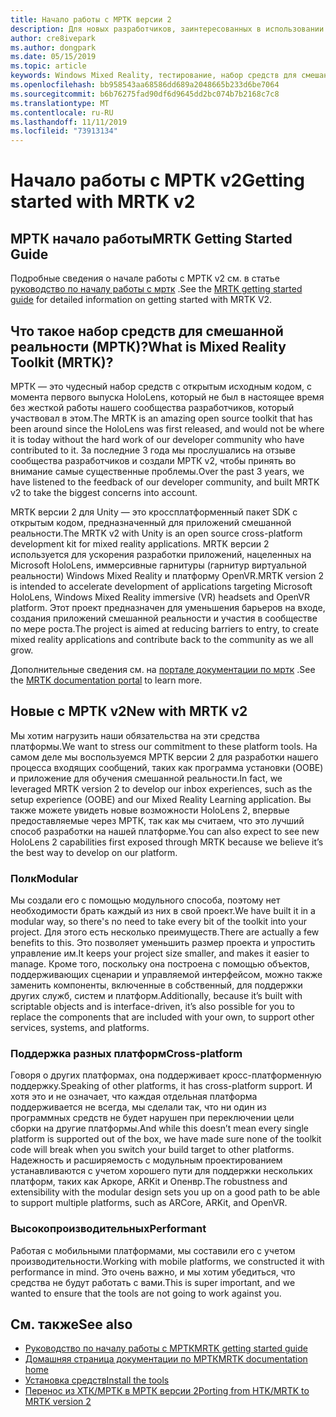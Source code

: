 ```yaml
---
title: Начало работы с МРТК версии 2
description: Для новых разработчиков, заинтересованных в использовании МРТК
author: cre8ivepark
ms.author: dongpark
ms.date: 05/15/2019
ms.topic: article
keywords: Windows Mixed Reality, тестирование, набор средств для смешанной реальности, МРТК версии 2, МРТК, средства, пакет SDK, HoloLens, HoloLens 2
ms.openlocfilehash: bb958543aa68586dd689a2048665b233d6be7064
ms.sourcegitcommit: b6b76275fad90df6d9645dd2bc074b7b2168c7c8
ms.translationtype: MT
ms.contentlocale: ru-RU
ms.lasthandoff: 11/11/2019
ms.locfileid: "73913134"
---
```

# <a name="getting-started-with-mrtk-v2"></a><span data-ttu-id="6b08f-104">Начало работы с МРТК v2</span><span class="sxs-lookup"><span data-stu-id="6b08f-104">Getting started with MRTK v2</span></span>

## <a name="mrtk-getting-started-guide"></a><span data-ttu-id="6b08f-105">МРТК начало работы</span><span class="sxs-lookup"><span data-stu-id="6b08f-105">MRTK Getting Started Guide</span></span>
<span data-ttu-id="6b08f-106">Подробные сведения о начале работы с МРТК v2 см. в статье [руководство по началу работы с мртк](https://microsoft.github.io/MixedRealityToolkit-Unity/Documentation/GettingStartedWithTheMRTK.html) .</span><span class="sxs-lookup"><span data-stu-id="6b08f-106">See the [MRTK getting started guide](https://microsoft.github.io/MixedRealityToolkit-Unity/Documentation/GettingStartedWithTheMRTK.html) for detailed information on getting started with MRTK V2.</span></span>

## <a name="what-is-mixed-reality-toolkit-mrtk"></a><span data-ttu-id="6b08f-107">Что такое набор средств для смешанной реальности (МРТК)?</span><span class="sxs-lookup"><span data-stu-id="6b08f-107">What is Mixed Reality Toolkit (MRTK)?</span></span>
<span data-ttu-id="6b08f-108">МРТК — это чудесный набор средств с открытым исходным кодом, с момента первого выпуска HoloLens, который не был в настоящее время без жесткой работы нашего сообщества разработчиков, который участвовал в этом.</span><span class="sxs-lookup"><span data-stu-id="6b08f-108">The MRTK is an amazing open source toolkit that has been around since the HoloLens was first released, and would not be where it is today without the hard work of our developer community who have contributed to it.</span></span> <span data-ttu-id="6b08f-109">За последние 3 года мы прослушались на отзыве сообщества разработчиков и создали МРТК v2, чтобы принять во внимание самые существенные проблемы.</span><span class="sxs-lookup"><span data-stu-id="6b08f-109">Over the past 3 years, we have listened to the feedback of our developer community, and built MRTK v2 to take the biggest concerns into account.</span></span>  

<span data-ttu-id="6b08f-110">MRTK версии 2 для Unity — это кроссплатформенный пакет SDK с открытым кодом, предназначенный для приложений смешанной реальности.</span><span class="sxs-lookup"><span data-stu-id="6b08f-110">The MRTK v2 with Unity is an open source cross-platform development kit for mixed reality applications.</span></span>  <span data-ttu-id="6b08f-111">MRTK версии 2 используется для ускорения разработки приложений, нацеленных на Microsoft HoloLens, иммерсивные гарнитуры (гарнитур виртуальной реальности) Windows Mixed Reality и платформу OpenVR.</span><span class="sxs-lookup"><span data-stu-id="6b08f-111">MRTK version 2 is intended to accelerate development of applications targeting Microsoft HoloLens, Windows Mixed Reality immersive (VR) headsets and OpenVR platform.</span></span> <span data-ttu-id="6b08f-112">Этот проект предназначен для уменьшения барьеров на входе, создания приложений смешанной реальности и участия в сообществе по мере роста.</span><span class="sxs-lookup"><span data-stu-id="6b08f-112">The project is aimed at reducing barriers to entry, to create mixed reality applications and contribute back to the community as we all grow.</span></span> 

<span data-ttu-id="6b08f-113">Дополнительные сведения см. на [портале документации по мртк](https://microsoft.github.io/MixedRealityToolkit-Unity/README.html) .</span><span class="sxs-lookup"><span data-stu-id="6b08f-113">See the [MRTK documentation portal](https://microsoft.github.io/MixedRealityToolkit-Unity/README.html) to learn more.</span></span>

## <a name="new-with-mrtk-v2"></a><span data-ttu-id="6b08f-114">Новые с МРТК v2</span><span class="sxs-lookup"><span data-stu-id="6b08f-114">New with MRTK v2</span></span>
<span data-ttu-id="6b08f-115">Мы хотим нагрузить наши обязательства на эти средства платформы.</span><span class="sxs-lookup"><span data-stu-id="6b08f-115">We want to stress our commitment to these platform tools.</span></span>  <span data-ttu-id="6b08f-116">На самом деле мы воспользуемся МРТК версии 2 для разработки нашего процесса входящих сообщений, таких как программа установки (OOBE) и приложение для обучения смешанной реальности.</span><span class="sxs-lookup"><span data-stu-id="6b08f-116">In fact, we leveraged MRTK version 2 to develop our inbox experiences, such as the setup experience (OOBE) and our Mixed Reality Learning application.</span></span>  <span data-ttu-id="6b08f-117">Вы также можете увидеть новые возможности HoloLens 2, впервые предоставляемые через МРТК, так как мы считаем, что это лучший способ разработки на нашей платформе.</span><span class="sxs-lookup"><span data-stu-id="6b08f-117">You can also expect to see new HoloLens 2 capabilities first exposed through MRTK because we believe it’s the best way to develop on our platform.</span></span> 

### <a name="modular"></a><span data-ttu-id="6b08f-118">Полк</span><span class="sxs-lookup"><span data-stu-id="6b08f-118">Modular</span></span>
<span data-ttu-id="6b08f-119">Мы создали его с помощью модульного способа, поэтому нет необходимости брать каждый из них в свой проект.</span><span class="sxs-lookup"><span data-stu-id="6b08f-119">We have built it in a modular way, so there's no need to take every bit of the toolkit into your project.</span></span>  <span data-ttu-id="6b08f-120">Для этого есть несколько преимуществ.</span><span class="sxs-lookup"><span data-stu-id="6b08f-120">There are actually a few benefits to this.</span></span>  <span data-ttu-id="6b08f-121">Это позволяет уменьшить размер проекта и упростить управление им.</span><span class="sxs-lookup"><span data-stu-id="6b08f-121">It keeps your project size smaller, and makes it easier to manage.</span></span>  <span data-ttu-id="6b08f-122">Кроме того, поскольку она построена с помощью объектов, поддерживающих сценарии и управляемой интерфейсом, можно также заменить компоненты, включенные в собственный, для поддержки других служб, систем и платформ.</span><span class="sxs-lookup"><span data-stu-id="6b08f-122">Additionally, because it’s built with scriptable objects and is interface-driven, it’s also possible for you to replace the components that are included with your own, to support other services, systems, and platforms.</span></span>

### <a name="cross-platform"></a><span data-ttu-id="6b08f-123">Поддержка разных платформ</span><span class="sxs-lookup"><span data-stu-id="6b08f-123">Cross-platform</span></span>
<span data-ttu-id="6b08f-124">Говоря о других платформах, она поддерживает кросс-платформенную поддержку.</span><span class="sxs-lookup"><span data-stu-id="6b08f-124">Speaking of other platforms, it has cross-platform support.</span></span>  <span data-ttu-id="6b08f-125">И хотя это и не означает, что каждая отдельная платформа поддерживается не всегда, мы сделали так, что ни один из программных средств не будет нарушен при переключении цели сборки на другие платформы.</span><span class="sxs-lookup"><span data-stu-id="6b08f-125">And while this doesn’t mean every single platform is supported out of the box, we have made sure none of the toolkit code will break when you switch your build target to other platforms.</span></span>  <span data-ttu-id="6b08f-126">Надежность и расширяемость с модульным проектированием устанавливаются с учетом хорошего пути для поддержки нескольких платформ, таких как Аркоре, ARKit и Опенвр.</span><span class="sxs-lookup"><span data-stu-id="6b08f-126">The robustness and extensibility with the modular design sets you up on a good path to be able to support multiple platforms, such as ARCore, ARKit, and OpenVR.</span></span>

### <a name="performant"></a><span data-ttu-id="6b08f-127">Высокопроизводительных</span><span class="sxs-lookup"><span data-stu-id="6b08f-127">Performant</span></span>
<span data-ttu-id="6b08f-128">Работая с мобильными платформами, мы составили его с учетом производительности.</span><span class="sxs-lookup"><span data-stu-id="6b08f-128">Working with mobile platforms, we constructed it with performance in mind.</span></span>  <span data-ttu-id="6b08f-129">Это очень важно, и мы хотим убедиться, что средства не будут работать с вами.</span><span class="sxs-lookup"><span data-stu-id="6b08f-129">This is super important, and we wanted to ensure that the tools are not going to work against you.</span></span>

## <a name="see-also"></a><span data-ttu-id="6b08f-130">См. также</span><span class="sxs-lookup"><span data-stu-id="6b08f-130">See also</span></span>
* [<span data-ttu-id="6b08f-131">Руководство по началу работы с МРТК</span><span class="sxs-lookup"><span data-stu-id="6b08f-131">MRTK getting started guide</span></span>](https://microsoft.github.io/MixedRealityToolkit-Unity/Documentation/GettingStartedWithTheMRTK.html)
* [<span data-ttu-id="6b08f-132">Домашняя страница документации по МРТК</span><span class="sxs-lookup"><span data-stu-id="6b08f-132">MRTK documentation home</span></span>](https://microsoft.github.io/MixedRealityToolkit-Unity/README.html)
* [<span data-ttu-id="6b08f-133">Установка средств</span><span class="sxs-lookup"><span data-stu-id="6b08f-133">Install the tools</span></span>](install-the-tools.md)
* [<span data-ttu-id="6b08f-134">Перенос из ХТК/МРТК в МРТК версии 2</span><span class="sxs-lookup"><span data-stu-id="6b08f-134">Porting from HTK/MRTK to MRTK version 2</span></span>](https://microsoft.github.io/MixedRealityToolkit-Unity/Documentation/HTKToMRTKPortingGuide.html)
